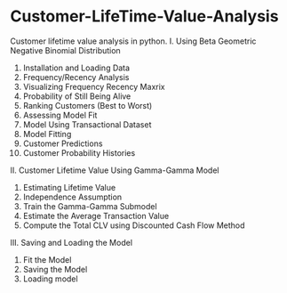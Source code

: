 # Customer-LifeTime-Value-Analysis
Customer lifetime value analysis in python. 
I. Using Beta Geometric Negative Binomial Distribution 
1. Installation and Loading Data
2. Frequency/Recency Analysis
3. Visualizing Frequency Recency Maxrix
4. Probability of Still Being Alive
5. Ranking Customers (Best to Worst)
6. Assessing Model Fit
7. Model Using Transactional Dataset
8. Model Fitting
9. Customer Predictions
10. Customer Probability Histories

II. Customer Lifetime Value Using Gamma-Gamma Model
1. Estimating Lifetime Value
2. Independence Assumption
3. Train the Gamma-Gamma Submodel
4. Estimate the Average Transaction Value
5. Compute the Total CLV using Discounted Cash Flow Method

III. Saving and Loading the Model
1. Fit the Model
2. Saving the Model
3. Loading model
